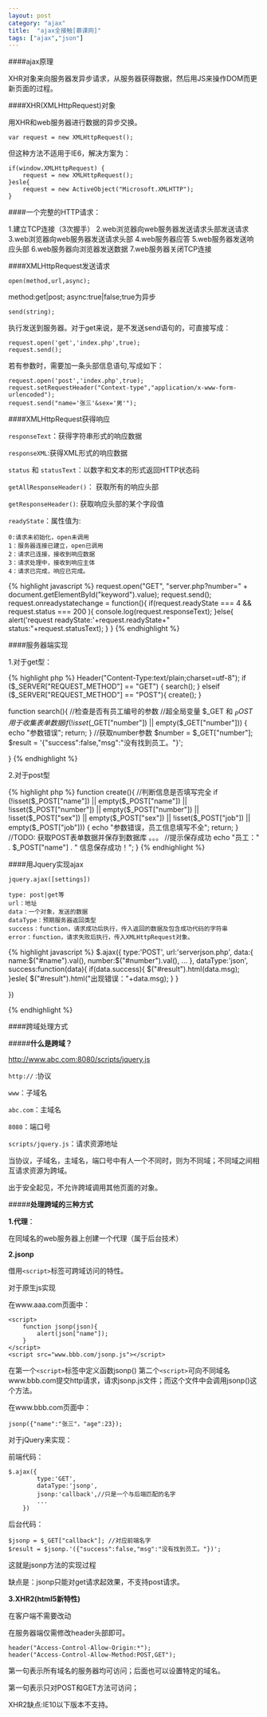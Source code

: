 ```yaml
---
layout: post
category: "ajax"
title:  "ajax全接触[慕课网]"
tags: ["ajax","json"]
---
```


####ajax原理

XHR对象来向服务器发异步请求，从服务器获得数据，然后用JS来操作DOM而更新页面的过程。

####XHR(XMLHttpRequest)对象

用XHR和web服务器进行数据的异步交换。

	var request = new XMLHttpRequest();
 
 但这种方法不适用于IE6，解决方案为：

 	if(window.XMLHttpRequest) {
 		request = new XMLHttpRequest();
 	}esle{
 		request = new ActiveObject("Microsoft.XMLHTTP");
 	}

####一个完整的HTTP请求：

 1.建立TCP连接（3次握手）
 2.web浏览器向web服务器发送请求头部发送请求
 3.web浏览器向web服务器发送请求头部
 4.web服务器应答
 5.web服务器发送响应头部
 6.web服务器向浏览器发送数据
 7.web服务器关闭TCP连接

####XMLHttpRequest发送请求

	open(method,url,async);

method:get|post;
async:true|false;true为异步

	send(string);  

执行发送到服务器。对于get来说，是不发送send语句的，可直接写成：

	request.open('get','index.php',true);
	request.send();

若有参数时，需要加一条头部信息语句,写成如下：

	request.open('post','index.php',true);
	request.setRequestHeader("Context-type","application/x-www-form-urlencoded");
	request.send("name='张三'&sex='男'");

 ####XMLHttpRequest获得响应

```responseText```：获得字符串形式的响应数据

```responseXML```:获得XML形式的响应数据

```status``` 和 ```statusText```：以数字和文本的形式返回HTTP状态码

```getAllResponseHeader()```： 获取所有的响应头部

```getResponseHeader()```:  获取响应头部的某个字段值

```readyState```：属性值为:
	
	0:请求未初始化，open未调用
	1：服务器连接已建立，open已调用
	2：请求已连接，接收到响应数据
	3：请求处理中，接收到响应主体
	4：请求已完成，响应已完成。

{% highlight javascript %}
request.open("GET", "server.php?number=" + document.getElementById("keyword").value);
request.send();
request.onreadystatechange = function(){
	if(request.readyState === 4 && request.status === 200 ){
		console.log(request.responseText);
	}else{
		alert('request readyState:'+request.readyState+" status:"+request.statusText);
	}
}
{% endhighlight %}

####服务器端实现

1.对于get型：

{% highlight php %}
	Header("Content-Type:text/plain;charset=utf-8");
	if ($_SERVER["REQUEST_METHOD"] == "GET") {
		search();
	} elseif ($_SERVER["REQUEST_METHOD"] == "POST"){
		create();
	}

function search(){
	//检查是否有员工编号的参数
	//超全局变量 $_GET 和 $_POST 用于收集表单数据
	if (!isset($_GET["number"]) || empty($_GET["number"])) {
		echo "参数错误";
		return;
	}
	//获取number参数
	$number = $_GET["number"];
	$result = '{"success":false,"msg":"没有找到员工。"}';

}
{% endhighlight %}

2.对于post型

{% highlight php %}
function create(){
	//判断信息是否填写完全
	if (!isset($_POST["name"]) || empty($_POST["name"])
		|| !isset($_POST["number"]) || empty($_POST["number"])
		|| !isset($_POST["sex"]) || empty($_POST["sex"])
		|| !isset($_POST["job"]) || empty($_POST["job"])) {
		echo "参数错误，员工信息填写不全";
		return;
	}
	//TODO: 获取POST表单数据并保存到数据库
	。。。
	//提示保存成功
	echo "员工：" . $_POST["name"] . " 信息保存成功！";
}
{% endhighlight %}

####用Jquery实现ajax

```jquery.ajax([settings])```

	type: post|get等
	url：地址
	data：一个对象，发送的数据
	dataType：预期服务器返回类型
	success：function，请求成功后执行，传入返回的数据及包含成功代码的字符串
	error：function，请求失败后执行，传入XMLHttpRequest对象。

{% highlight javascript %}
$.ajax({
	type:'POST',
	url:'serverjson.php',
	data:{
			name:$("#name").val(),
			number:$("#number").val(), 
			...
		 },
	dataType:'json',
	success:function(data){
		if(data.success){
			$("#result").html(data.msg);
		}esle{
			$("#result").html("出现错误："+data.msg);
		}
	}

})

{% endhighlight %}


####跨域处理方式

#####**什么是跨域？**

http://www.abc.com:8080/scripts/jquery.js
	
```http://``` :协议 

```www```：子域名

```abc.com```：主域名

```8080```：端口号

```scripts/jquery.js```：请求资源地址

当协议，子域名，主域名，端口号中有人一个不同时，则为不同域；不同域之间相互请求资源为跨域。

出于安全起见，不允许跨域调用其他页面的对象。

#####**处理跨域的三种方式**

**1.代理**：

在同域名的web服务器上创建一个代理（属于后台技术）

**2.jsonp**

借用```<script>```标签可跨域访问的特性。

对于原生js实现

在www.aaa.com页面中：

	<script>
		function jsonp(json){
			alert(json["name"]);
		}
	</script>
	<script src="www.bbb.com/jsonp.js"></script>

在第一个```<script>```标签中定义函数jsonp()
第二个```<script>```可向不同域名www.bbb.com提交http请求，请求jsonp.js文件；而这个文件中会调用jsonp()这个方法。

在www.bbb.com页面中：

	jsonp({"name":"张三"，"age":23});


对于jQuery来实现：
	
前端代码：	
	
	$.ajax({
			type:'GET',
			dataType:'jsonp',
			jsonp:'callback',//只是一个与后端匹配的名字
			...
		})

后台代码：
	
	$jsonp = $_GET["callback"]; //对应前端名字
	$result = $jsonp.'({"success":false,"msg":"没有找到员工。"})';

这就是jsonp方法的实现过程

缺点是：jsonp只能对get请求起效果，不支持post请求。

**3.XHR2(html5新特性)**

在客户端不需要改动

在服务器端仅需修改header头部即可。

	header("Access-Control-Allow-Origin:*");
	header("Access-Control-Allow-Method:POST,GET");

第一句表示所有域名的服务器均可访问；后面也可以设置特定的域名。

第一句表示只对POST和GET方法可访问；

XHR2缺点:IE10以下版本不支持。